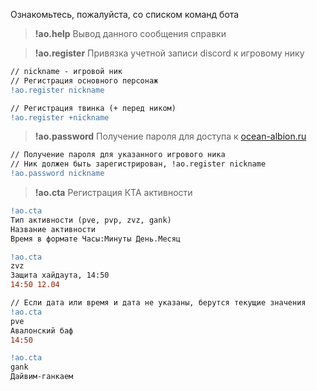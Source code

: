 Ознакомьтесь, пожалуйста, со списком команд бота

> **!ao.help**
Вывод данного сообщения справки


> **!ao.register**
Привязка учетной записи discord к игровому нику
```diff
// nickname - игровой ник
// Регистрация основного персонаж
!ao.register nickname

// Регистрация твинка (+ перед ником)
!ao.register +nickname
```

> **!ao.password**
Получение пароля для доступа к [ocean-albion.ru](https://ocean-albion.ru) 
```diff
// Получение пароля для указанного игрового ника
// Ник должен быть зарегистрирован, !ao.register nickname
!ao.password nickname
```

> **!ao.cta**
Регистрация КТА активности
```diff
!ao.cta
Тип активности (pve, pvp, zvz, gank)
Название активности
Время в формате Часы:Минуты День.Месяц

!ao.cta 
zvz
Защита хайдаута, 14:50
14:50 12.04

// Если дата или время и дата не указаны, берутся текущие значения
!ao.cta 
pve
Авалонский баф
14:50

!ao.cta 
gank
Дайвим-ганкаем
```
